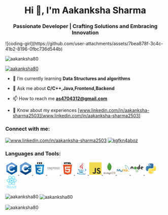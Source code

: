 <h1 align="center">Hi 👋, I'm Aakanksha Sharma</h1>
<h3 align="center">Passionate Developer | Crafting Solutions and Embracing Innovation</h3>
![coding-girl](https://github.com/user-attachments/assets/7bea878f-3c4c-41b2-8196-0fbc736d544b)

<p align="left"> <img src="https://komarev.com/ghpvc/?username=aakanksha80&label=Profile%20views&color=0e75b6&style=flat" alt="aakanksha80" /> </p>

<p align="left"> <a href="https://github.com/ryo-ma/github-profile-trophy"><img src="https://github-profile-trophy.vercel.app/?username=aakanksha80" alt="aakanksha80" /></a> </p>

- 🌱 I’m currently learning **Data Structures and algorithms**

- 💬 Ask me about **C/C++,Java,Frontend,Backend**

- 📫 How to reach me **as4704312@gmail.com**

- 📄 Know about my experiences [www.linkedin.com/in/aakanksha-sharma2503](www.linkedin.com/in/aakanksha-sharma2503)

<h3 align="left">Connect with me:</h3>
<p align="left">
<a href="https://linkedin.com/in/www.linkedin.com/in/aakanksha-sharma2503" target="blank"><img align="center" src="https://raw.githubusercontent.com/rahuldkjain/github-profile-readme-generator/master/src/images/icons/Social/linked-in-alt.svg" alt="www.linkedin.com/in/aakanksha-sharma2503" height="30" width="40" /></a>
<a href="https://www.leetcode.com/kgfkn4aboz" target="blank"><img align="center" src="https://raw.githubusercontent.com/rahuldkjain/github-profile-readme-generator/master/src/images/icons/Social/leet-code.svg" alt="kgfkn4aboz" height="30" width="40" /></a>
</p>

<h3 align="left">Languages and Tools:</h3>
<p align="left"> <a href="https://www.cprogramming.com/" target="_blank" rel="noreferrer"> <img src="https://raw.githubusercontent.com/devicons/devicon/master/icons/c/c-original.svg" alt="c" width="40" height="40"/> </a> <a href="https://www.w3schools.com/cpp/" target="_blank" rel="noreferrer"> <img src="https://raw.githubusercontent.com/devicons/devicon/master/icons/cplusplus/cplusplus-original.svg" alt="cplusplus" width="40" height="40"/> </a> <a href="https://www.w3schools.com/css/" target="_blank" rel="noreferrer"> <img src="https://raw.githubusercontent.com/devicons/devicon/master/icons/css3/css3-original-wordmark.svg" alt="css3" width="40" height="40"/> </a> <a href="https://expressjs.com" target="_blank" rel="noreferrer"> <img src="https://raw.githubusercontent.com/devicons/devicon/master/icons/express/express-original-wordmark.svg" alt="express" width="40" height="40"/> </a> <a href="https://www.w3.org/html/" target="_blank" rel="noreferrer"> <img src="https://raw.githubusercontent.com/devicons/devicon/master/icons/html5/html5-original-wordmark.svg" alt="html5" width="40" height="40"/> </a> <a href="https://www.java.com" target="_blank" rel="noreferrer"> <img src="https://raw.githubusercontent.com/devicons/devicon/master/icons/java/java-original.svg" alt="java" width="40" height="40"/> </a> <a href="https://developer.mozilla.org/en-US/docs/Web/JavaScript" target="_blank" rel="noreferrer"> <img src="https://raw.githubusercontent.com/devicons/devicon/master/icons/javascript/javascript-original.svg" alt="javascript" width="40" height="40"/> </a> <a href="https://www.mongodb.com/" target="_blank" rel="noreferrer"> <img src="https://raw.githubusercontent.com/devicons/devicon/master/icons/mongodb/mongodb-original-wordmark.svg" alt="mongodb" width="40" height="40"/> </a> <a href="https://www.mysql.com/" target="_blank" rel="noreferrer"> <img src="https://raw.githubusercontent.com/devicons/devicon/master/icons/mysql/mysql-original-wordmark.svg" alt="mysql" width="40" height="40"/> </a> <a href="https://nodejs.org" target="_blank" rel="noreferrer"> <img src="https://raw.githubusercontent.com/devicons/devicon/master/icons/nodejs/nodejs-original-wordmark.svg" alt="nodejs" width="40" height="40"/> </a> <a href="https://www.python.org" target="_blank" rel="noreferrer"> <img src="https://raw.githubusercontent.com/devicons/devicon/master/icons/python/python-original.svg" alt="python" width="40" height="40"/> </a> <a href="https://reactjs.org/" target="_blank" rel="noreferrer"> <img src="https://raw.githubusercontent.com/devicons/devicon/master/icons/react/react-original-wordmark.svg" alt="react" width="40" height="40"/> </a> </p>

<p><img align="left" src="https://github-readme-stats.vercel.app/api/top-langs?username=aakanksha80&show_icons=true&locale=en&layout=compact" alt="aakanksha80" /></p>

<p>&nbsp;<img align="center" src="https://github-readme-stats.vercel.app/api?username=aakanksha80&show_icons=true&locale=en" alt="aakanksha80" /></p>

<p><img align="center" src="https://github-readme-streak-stats.herokuapp.com/?user=aakanksha80&" alt="aakanksha80" /></p>
